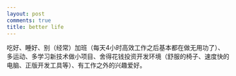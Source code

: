 ```yaml
---
layout: post
comments: true
title: better life
---
```




吃好、睡好、别（经常）加班（每天4小时高效工作之后基本都在做无用功了）、多运动、多学习新技术做小项目、舍得花钱投资开发环境（舒服的椅子、速度快的电脑、正版开发工具等）、有工作之外的兴趣爱好。

